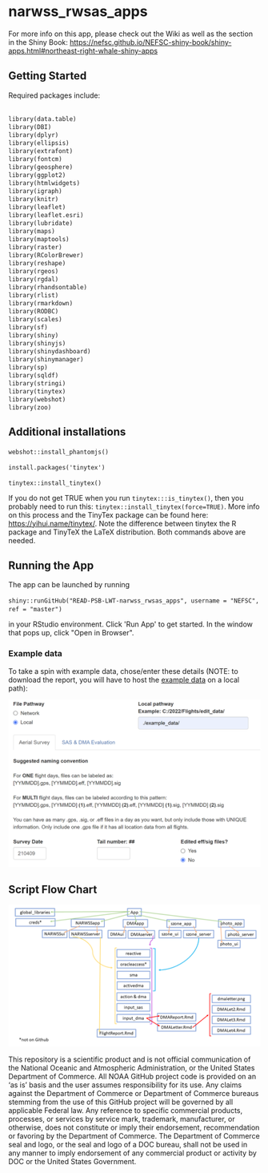 # narwss_rwsas_apps

For more info on this app, please check out the Wiki as well as the section in the Shiny Book: https://nefsc.github.io/NEFSC-shiny-book/shiny-apps.html#northeast-right-whale-shiny-apps

## Getting Started

Required packages include:

```

library(data.table)
library(DBI)
library(dplyr)
library(ellipsis)
library(extrafont)
library(fontcm)
library(geosphere)
library(ggplot2)
library(htmlwidgets)
library(igraph)
library(knitr)
library(leaflet)
library(leaflet.esri)
library(lubridate)
library(maps)
library(maptools)
library(raster)
library(RColorBrewer)
library(reshape)
library(rgeos)
library(rgdal)
library(rhandsontable)
library(rlist)
library(rmarkdown)
library(RODBC)
library(scales)
library(sf)
library(shiny)
library(shinyjs)
library(shinydashboard)
library(shinymanager)
library(sp)
library(sqldf)
library(stringi)
library(tinytex)
library(webshot)
library(zoo)

```
## Additional installations

`webshot::install_phantomjs()`

`install.packages('tinytex')`

`tinytex::install_tinytex()`

If you do not get TRUE when you run `tinytex:::is_tinytex()`, then you probably need to run this: `tinytex::install_tinytex(force=TRUE)`. More info on this process and the TinyTex package can be found here: https://yihui.name/tinytex/. Note the difference between tinytex the R package and TinyTeX the LaTeX distribution. Both commands above are needed. 

## Running the App
The app can be launched by running

`shiny::runGitHub("READ-PSB-LWT-narwss_rwsas_apps", username = "NEFSC", ref = "master")`

in your RStudio environment. Click 'Run App' to get started. In the window that pops up, click "Open in Browser". 

### Example data

To take a spin with example data, chose/enter these details (NOTE: to download the report, you will have to host the [example data](https://github.com/NEFSC/READ-PSB-LWT-narwss_rwsas_apps/tree/master/example_data/210409) on a local path):

![](www/example_data.png)

## Script Flow Chart

![](www/scriptflow.png)



This repository is a scientific product and is not official communication of the National Oceanic and Atmospheric Administration, or the United States Department of Commerce. All NOAA GitHub project code is provided on an ‘as is’ basis and the user assumes responsibility for its use. Any claims against the Department of Commerce or Department of Commerce bureaus stemming from the use of this GitHub project will be governed by all applicable Federal law. Any reference to specific commercial products, processes, or services by service mark, trademark, manufacturer, or otherwise, does not constitute or imply their endorsement, recommendation or favoring by the Department of Commerce. The Department of Commerce seal and logo, or the seal and logo of a DOC bureau, shall not be used in any manner to imply endorsement of any commercial product or activity by DOC or the United States Government.



